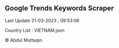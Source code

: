 

## Google Trends Keywords Scraper 
 
Last Update 21-03-2023 , 09:53:06

Country List :
VIETNAM.json



© Abdul Muttaqin 
